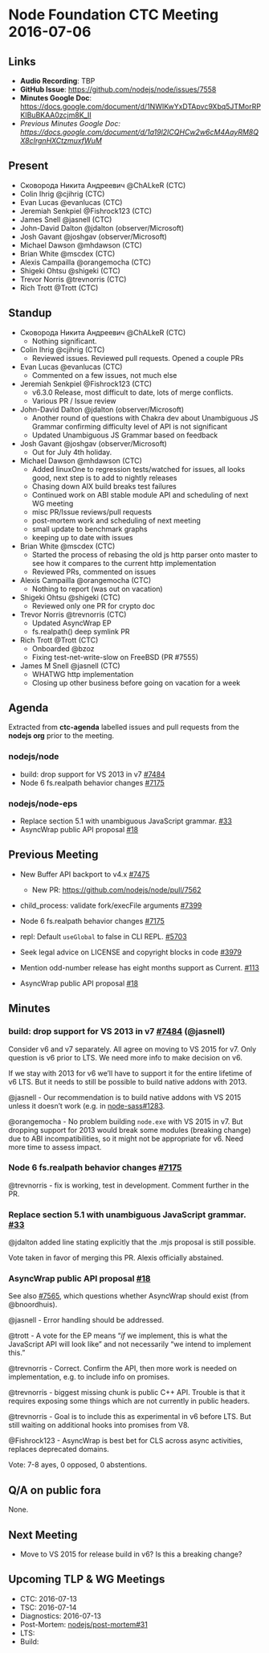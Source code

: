 # Node Foundation CTC Meeting 2016-07-06

## Links

* **Audio Recording**: TBP
* **GitHub Issue**: https://github.com/nodejs/node/issues/7558
* **Minutes Google Doc**: <https://docs.google.com/document/d/1NWIKwYxDTApvc9Xbq5JTMorRPKIBuBKAA0zcjm8K_II>
* _Previous Minutes Google Doc: <https://docs.google.com/document/d/1a19l2ICQHCw2w6cM4AayRM8QX8cIrgnHXCtzmuxfWuM>_

## Present

* Сковорода Никита Андреевич @ChALkeR (CTC)
* Colin Ihrig @cjihrig (CTC)
* Evan Lucas @evanlucas (CTC)
* Jeremiah Senkpiel @Fishrock123 (CTC)
* James Snell @jasnell (CTC)
* John-David Dalton @jdalton (observer/Microsoft)
* Josh Gavant @joshgav (observer/Microsoft)
* Michael Dawson @mhdawson (CTC)
* Brian White @mscdex (CTC)
* Alexis Campailla @orangemocha (CTC)
* Shigeki Ohtsu @shigeki (CTC)
* Trevor Norris @trevnorris (CTC)
* Rich Trott @Trott (CTC)

## Standup

* Сковорода Никита Андреевич @ChALkeR (CTC)
    * Nothing significant.
* Colin Ihrig @cjihrig (CTC)
    * Reviewed issues. Reviewed pull requests. Opened a couple PRs
* Evan Lucas @evanlucas (CTC)
    * Commented on a few issues, not much else
* Jeremiah Senkpiel @Fishrock123 (CTC)
    * v6.3.0 Release, most difficult to date, lots of merge conflicts.
    * Various PR / Issue review
* John-David Dalton @jdalton (observer/Microsoft)
    * Another round of questions with Chakra dev about Unambiguous JS Grammar confirming difficulty level of API is not significant
    * Updated Unambiguous JS Grammar based on feedback
* Josh Gavant @joshgav (observer/Microsoft)
    * Out for July 4th holiday.
* Michael Dawson @mhdawson (CTC)
    * Added linuxOne to regression tests/watched for issues, all looks good, next step is to add to nightly releases
    * Chasing down AIX build breaks test failures
    * Continued work on ABI stable module API and scheduling of next WG meeting
    * misc PR/Issue reviews/pull requests
    * post-mortem work and scheduling of next meeting
    * small update to benchmark graphs
    * keeping up to date with issues
* Brian White @mscdex (CTC)
    * Started the process of rebasing the old js http parser onto master to see how it compares to the current http implementation
    * Reviewed PRs, commented on issues
* Alexis Campailla @orangemocha (CTC)
    * Nothing to report (was out on vacation)
* Shigeki Ohtsu @shigeki (CTC)
    * Reviewed only one PR for crypto doc
* Trevor Norris @trevnorris (CTC)
    * Updated AsyncWrap EP
    * fs.realpath() deep symlink PR
* Rich Trott @Trott (CTC)
    * Onboarded @bzoz
    * Fixing test-net-write-slow on FreeBSD (PR #7555)
* James M Snell @jasnell (CTC)
    * WHATWG http implementation
    * Closing up other business before going on vacation for a week

## Agenda

Extracted from **ctc-agenda** labelled issues and pull requests from the **nodejs org** prior to the meeting.

### nodejs/node

* build: drop support for VS 2013 in v7 [#7484](https://github.com/nodejs/node/issues/7484)
* Node 6 fs.realpath behavior changes [#7175](https://github.com/nodejs/node/issues/7175)

### nodejs/node-eps

* Replace section 5.1 with unambiguous JavaScript grammar. [#33](https://github.com/nodejs/node-eps/pull/33)
* AsyncWrap public API proposal [#18](https://github.com/nodejs/node-eps/pull/18)

## Previous Meeting

* New Buffer API backport to v4.x [#7475](https://github.com/nodejs/node/pull/7475)

    * New PR: https://github.com/nodejs/node/pull/7562

* child_process: validate fork/execFile arguments [#7399](https://github.com/nodejs/node/pull/7399)
* Node 6 fs.realpath behavior changes [#7175](https://github.com/nodejs/node/issues/7175)
* repl: Default `useGlobal` to false in CLI REPL. [#5703](https://github.com/nodejs/node/pull/5703)
* Seek legal advice on LICENSE and copyright blocks in code [#3979](https://github.com/nodejs/node/issues/3979)
* Mention odd-number release has eight months support as Current. [#113](https://github.com/nodejs/LTS/issues/113)
* AsyncWrap public API proposal [#18](https://github.com/nodejs/node-eps/pull/18)

## Minutes

### build: drop support for VS 2013 in v7 [#7484](https://github.com/nodejs/node/issues/7484) (@jasnell)

Consider v6 and v7 separately. All agree on moving to VS 2015 for v7. Only question is v6 prior to LTS. We need more info to make decision on v6.

If we stay with 2013 for v6 we’ll have to support it for the entire lifetime of v6 LTS. But it needs to still be possible to build native addons with 2013.

@jasnell - Our recommendation is to build native addons with VS 2015 unless it doesn’t work (e.g. in [node-sass#1283](https://github.com/sass/node-sass/issues/1283).

@orangemocha - No problem building `node.exe` with VS 2015 in v7. But dropping support for 2013 would break some modules (breaking change) due to ABI incompatibilities, so it might not be appropriate for v6. Need more time to assess impact.

### Node 6 fs.realpath behavior changes [#7175](https://github.com/nodejs/node/issues/7175)

@trevnorris - fix is working, test in development. Comment further in the PR.

### Replace section 5.1 with unambiguous JavaScript grammar. [#33](https://github.com/nodejs/node-eps/pull/33)

@jdalton added line stating explicitly that the .mjs proposal is still possible.

Vote taken in favor of merging this PR. Alexis officially abstained.

### AsyncWrap public API proposal [#18](https://github.com/nodejs/node-eps/pull/18)

See also [#7565](https://github.com/nodejs/node/issues/7565), which questions whether AsyncWrap should exist (from @bnoordhuis).

@jasnell - Error handling should be addressed.

@trott - A vote for the EP means “*if* we implement, this is what the JavaScript API will look like” and not necessarily “we intend to implement this.”

@trevnorris - Correct. Confirm the API, then more work is needed on implementation, e.g. to include info on promises.

@trevnorris - biggest missing chunk is public C++ API. Trouble is that it requires exposing some things which are not currently in public headers.

@trevnorris - Goal is to include this as experimental in v6 before LTS. But still waiting on additional hooks into promises from V8.

@Fishrock123 - AsyncWrap is best bet for CLS across async activities, replaces deprecated domains.

Vote: 7-8 ayes, 0 opposed, 0 abstentions.


## Q/A on public fora

None.

## Next Meeting

* Move to VS 2015 for release build in v6? Is this a breaking change?

## Upcoming TLP & WG Meetings

* CTC: 2016-07-13
* TSC: 2016-07-14
* Diagnostics: 2016-07-13
* Post-Mortem: [nodejs/post-mortem#31](https://github.com/nodejs/post-mortem/issues/31)
* LTS:
* Build:
